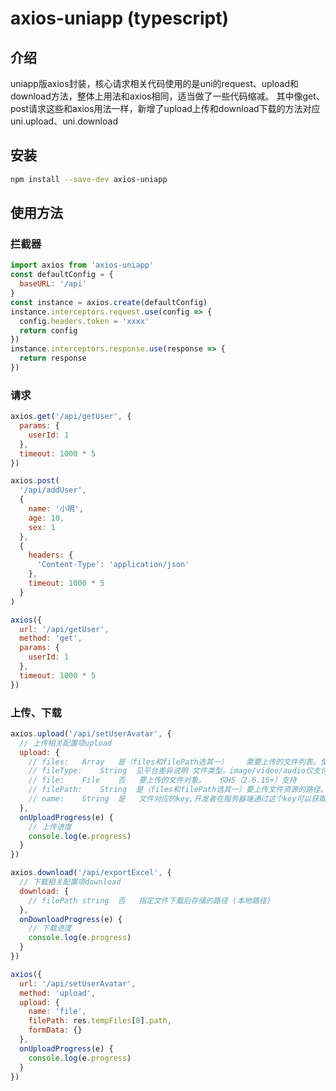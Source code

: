 # axios-uniapp (typescript)

## 介绍

uniapp版axios封装，核心请求相关代码使用的是uni的request、upload和download方法，整体上用法和axios相同，适当做了一些代码缩减。
其中像get、post请求这些和axios用法一样，新增了upload上传和download下载的方法对应uni.upload、uni.download

## 安装

```bash
npm install --save-dev axios-uniapp
```

## 使用方法

### 拦截器

```js
import axios from 'axios-uniapp'
const defaultConfig = {
  baseURL: '/api'
}
const instance = axios.create(defaultConfig)
instance.interceptors.request.use(config => {
  config.headers.token = 'xxxx'
  return config
})
instance.interceptors.response.use(response => {
  return response
})
```

### 请求

```js
axios.get('/api/getUser', {
  params: {
    userId: 1
  },
  timeout: 1000 * 5
})

axios.post(
  '/api/addUser',
  {
    name: '小明',
    age: 10,
    sex: 1
  },
  {
    headers: {
      'Content-Type': 'application/json'
    },
    timeout: 1000 * 5
  }
)

axios({
  url: '/api/getUser',
  method: 'get',
  params: {
    userId: 1
  },
  timeout: 1000 * 5
})
```

### 上传、下载

```js
axios.upload('/api/setUserAvatar', {
  // 上传相关配置项upload
  upload: {
    // files: 	Array	是（files和filePath选其一）	需要上传的文件列表。使用files时，filePath和name不生效。App、H5（ 2.6.15+）
    // fileType:	String	见平台差异说明 文件类型，image/video/audio仅支付宝小程序，且必填。
    // file:	File	否	要上传的文件对象。	仅H5（2.6.15+）支持
    // filePath:	String	是（files和filePath选其一）要上传文件资源的路径。
    // name:	String	是	文件对应的key,开发者在服务器端通过这个key可以获取到文件二进制内容
  },
  onUploadProgress(e) {
    // 上传进度
    console.log(e.progress)
  }
})

axios.download('/api/exportExcel', {
  // 下载相关配置项download
  download: {
    // filePath	string	否	指定文件下载后存储的路径 (本地路径)
  },
  onDownloadProgress(e) {
    // 下载进度
    console.log(e.progress)
  }
})

axios({
  url: '/api/setUserAvatar',
  method: 'upload',
  upload: {
    name: 'file',
    filePath: res.tempFiles[0].path,
    formData: {}
  },
  onUploadProgress(e) {
    console.log(e.progress)
  }
})
```
